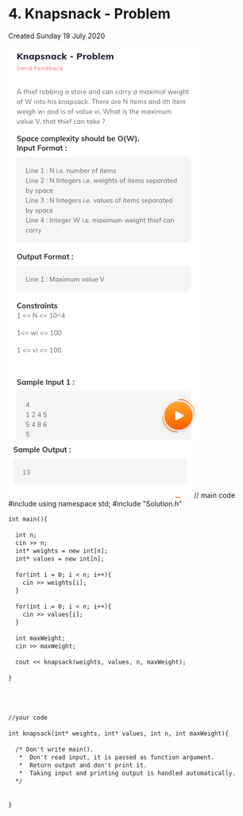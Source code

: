 # 4. Knapsnack - Problem
Created Sunday 19 July 2020

![](./4._Knapsnack_-_Problem_-_120/pasted_image.png)![](./4._Knapsnack_-_Problem_-_120/pasted_image001.png)
	// main code
	#include<iostream>
	using namespace std;
	#include "Solution.h"
	
	int main(){
	
	  int n; 
	  cin >> n;
	  int* weights = new int[n];
	  int* values = new int[n];
	
	  for(int i = 0; i < n; i++){
	    cin >> weights[i];
	  }
	
	  for(int i = 0; i < n; i++){
	    cin >> values[i];
	  }
	
	  int maxWeight;
	  cin >> maxWeight;
	
	  cout << knapsack(weights, values, n, maxWeight);
	
	}
	
	
	
	
	//your code
	
	int knapsack(int* weights, int* values, int n, int maxWeight){
	
	  /* Don't write main().
	   *  Don't read input, it is passed as function argument.
	   *  Return output and don't print it.
	   *  Taking input and printing output is handled automatically.
	  */
	
	
	}

